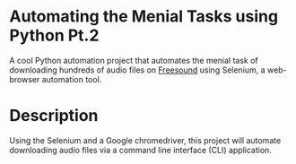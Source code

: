 # Automating the Menial Tasks using Python Pt.2
A cool Python automation project that automates the menial task of downloading hundreds of audio files on 
[Freesound](freesound.org) using Selenium, a web-browser automation tool.

# Description
Using the Selenium and a Google chromedriver, this project will automate downloading audio files 
via a command line interface (CLI) application.


